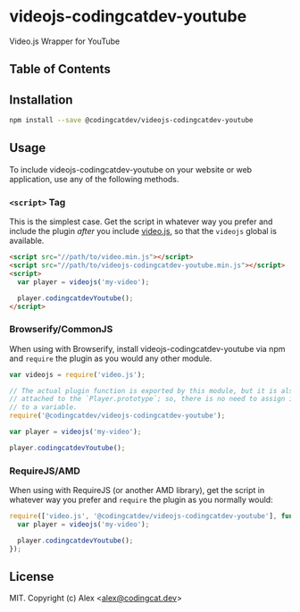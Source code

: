 # videojs-codingcatdev-youtube

Video.js Wrapper for YouTube

## Table of Contents

<!-- START doctoc -->
<!-- END doctoc -->
## Installation

```sh
npm install --save @codingcatdev/videojs-codingcatdev-youtube
```

## Usage

To include videojs-codingcatdev-youtube on your website or web application, use any of the following methods.

### `<script>` Tag

This is the simplest case. Get the script in whatever way you prefer and include the plugin _after_ you include [video.js][videojs], so that the `videojs` global is available.

```html
<script src="//path/to/video.min.js"></script>
<script src="//path/to/videojs-codingcatdev-youtube.min.js"></script>
<script>
  var player = videojs('my-video');

  player.codingcatdevYoutube();
</script>
```

### Browserify/CommonJS

When using with Browserify, install videojs-codingcatdev-youtube via npm and `require` the plugin as you would any other module.

```js
var videojs = require('video.js');

// The actual plugin function is exported by this module, but it is also
// attached to the `Player.prototype`; so, there is no need to assign it
// to a variable.
require('@codingcatdev/videojs-codingcatdev-youtube');

var player = videojs('my-video');

player.codingcatdevYoutube();
```

### RequireJS/AMD

When using with RequireJS (or another AMD library), get the script in whatever way you prefer and `require` the plugin as you normally would:

```js
require(['video.js', '@codingcatdev/videojs-codingcatdev-youtube'], function(videojs) {
  var player = videojs('my-video');

  player.codingcatdevYoutube();
});
```

## License

MIT. Copyright (c) Alex &lt;alex@codingcat.dev&gt;


[videojs]: http://videojs.com/
